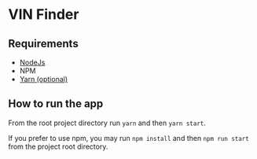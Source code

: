 # VIN Finder

## Requirements

- [NodeJs](https://nodejs.org/en/)
- NPM
- [Yarn (optional)](https://yarnpkg.com/en/)

## How to run the app

From the root project directory run `yarn` and then `yarn start`.

If you prefer to use npm, you may run `npm install` and then `npm run start` from the project root directory.
